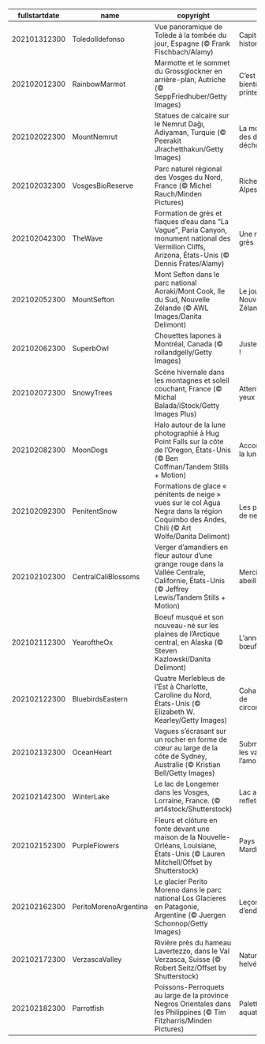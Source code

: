 |fullstartdate|name|copyright|title|image|
|--|--|--|--|--|
202101312300|ToledoIldefonso|Vue panoramique de Tolède à la tombée du jour, Espagne (© Frank Fischbach/Alamy)|Capitale historique|![](/fr-FR/2021/02/202101312300ToledoIldefonso.jpg)|
202102012300|RainbowMarmot|Marmotte et le sommet du Grossglockner en arrière-plan, Autriche (© SeppFriedhuber/Getty Images)|C’est pour bientôt le printemps ?|![](/fr-FR/2021/02/202102012300RainbowMarmot.jpg)|
202102022300|MountNemrut|Statues de calcaire sur le Nemrut Dağı, Adiyaman, Turquie (© Peerakit JIrachetthakun/Getty Images)|La montagne des dieux déchus|![](/fr-FR/2021/02/202102022300MountNemrut.jpg)|
202102032300|VosgesBioReserve|Parc naturel régional des Vosges du Nord, France (© Michel Rauch/Minden Pictures)|Richesses des Alpes|![](/fr-FR/2021/02/202102032300VosgesBioReserve.jpg)|
202102042300|TheWave|Formation de grès et flaques d’eau dans “La Vague”, Paria Canyon, monument national des Vermilion Cliffs, Arizona, États-Unis (© Dennis Frates/Alamy)|Une mer de grès|![](/fr-FR/2021/02/202102042300TheWave.jpg)|
202102052300|MountSefton|Mont Sefton dans le parc national Aoraki/Mont Cook, Ile du Sud, Nouvelle Zélande (© AWL Images/Danita Delimont)|Le jour de la Nouvelle-Zélande|![](/fr-FR/2021/02/202102052300MountSefton.jpg)|
202102062300|SuperbOwl|Chouettes lapones à Montréal, Canada (© rollandgelly/Getty Images)|Juste chouette !|![](/fr-FR/2021/02/202102062300SuperbOwl.jpg)|
202102072300|SnowyTrees|Scène hivernale dans les montagnes et soleil couchant, France (© Michal Balada/iStock/Getty Images Plus)|Attention les yeux !|![](/fr-FR/2021/02/202102072300SnowyTrees.jpg)|
202102082300|MoonDogs|Halo autour de la lune photographié à Hug Point Falls sur la côte de l’Oregon, États-Unis (© Ben Coffman/Tandem Stills + Motion)|Accompagnant la lune|![](/fr-FR/2021/02/202102082300MoonDogs.jpg)|
202102092300|PenitentSnow|Formations de glace « pénitents de neige » vues sur le col Agua Negra dans la région Coquimbo des Andes, Chili (© Art Wolfe/Danita Delimont)|Les pénitents de neige|![](/fr-FR/2021/02/202102092300PenitentSnow.jpg)|
202102102300|CentralCaliBlossoms|Verger d’amandiers en fleur autour d’une grange rouge dans la Vallée Centrale, Californie, États-Unis (© Jeffrey Lewis/Tandem Stills + Motion)|Merci les abeilles !|![](/fr-FR/2021/02/202102102300CentralCaliBlossoms.jpg)|
202102112300|YearoftheOx|Boeuf musqué et son nouveau-né sur les plaines de l’Arctique central, en Alaska (© Steven Kazlowski/Danita Delimont)|L’année du bœuf|![](/fr-FR/2021/02/202102112300YearoftheOx.jpg)|
202102122300|BluebirdsEastern|Quatre Merlebleus de l’Est à Charlotte, Caroline du Nord, États-Unis (© Elizabeth W. Kearley/Getty Images)|Cohabitation de circonstance|![](/fr-FR/2021/02/202102122300BluebirdsEastern.jpg)|
202102132300|OceanHeart|Vagues s’écrasant sur un rocher en forme de cœur au large de la côte de Sydney, Australie (© Kristian Bell/Getty Images)|Submergé par les vagues (et l’amour)|![](/fr-FR/2021/02/202102132300OceanHeart.jpg)|
202102142300|WinterLake|Le lac de Longemer dans les Vosges, Lorraine, France. (© art4stock/Shutterstock)|Lac aux mille reflets|![](/fr-FR/2021/02/202102142300WinterLake.jpg)|
202102152300|PurpleFlowers|Fleurs et clôture en fonte devant une maison de la Nouvelle-Orléans, Louisiane, États-Unis (© Lauren Mitchell/Offset by Shutterstock)|Pays du vrai Mardi Gras|![](/fr-FR/2021/02/202102152300PurpleFlowers.jpg)|
202102162300|PeritoMorenoArgentina|Le glacier Perito Moreno dans le parc national Los Glacieres en Patagonie, Argentine (© Juergen Schonnop/Getty Images)|Leçon d’endurance|![](/fr-FR/2021/02/202102162300PeritoMorenoArgentina.jpg)|
202102172300|VerzascaValley|Rivière près du hameau Lavertezzo, dans le Val Verzasca, Suisse (© Robert Seitz/Offset by Shutterstock)|Nature helvétique|![](/fr-FR/2021/02/202102172300VerzascaValley.jpg)|
202102182300|Parrotfish|Poissons-Perroquets au large de la province Negros Orientales dans les Philippines (© Tim Fitzharris/Minden Pictures)|Palette aquatique|![](/fr-FR/2021/02/202102182300Parrotfish.jpg)|
